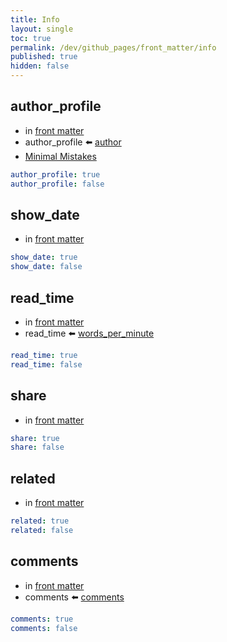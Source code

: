 ```yaml
---
title: Info
layout: single
toc: true
permalink: /dev/github_pages/front_matter/info
published: true
hidden: false
---
```


<head>
  <base target="_blank">
</head>



## author_profile

- in [front matter](/dev/github_pages/front_matter/scope)
- author_profile ⬅️ [author](/dev/github_pages/config/info#site-author)
- [Minimal Mistakes](https://mmistakes.github.io/minimal-mistakes/docs/layouts/#author-profile)

```yml
author_profile: true
author_profile: false
```



## show_date

- in [front matter](/dev/github_pages/front_matter/scope)

```yml
show_date: true
show_date: false
```



## read_time

- in [front matter](/dev/github_pages/front_matter/scope)
- read_time ⬅️ [words_per_minute](/dev/github_pages/config/info#site-settings)

```yml
read_time: true
read_time: false
```



## share

- in [front matter](/dev/github_pages/front_matter/scope)

```yml
share: true
share: false
```



## related

- in [front matter](/dev/github_pages/front_matter/scope)

```yml
related: true
related: false
```



## comments

- in [front matter](/dev/github_pages/front_matter/scope)
- comments ⬅️ [comments](/dev/github_pages/config/tool#comments)

```yml
comments: true
comments: false
```
